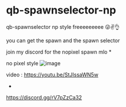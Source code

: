 # qb-spawnselector-np
qb-spawnselector np style freeeeeeeee 😜✌👌

you can get the spawn and the spawn selector 

join my discord for the nopixel spawn mlo
*

no pixel style
![image](https://user-images.githubusercontent.com/89742984/169097582-614b7b8d-ebd6-4b59-b130-d83b02fbe249.png)

video : https://youtu.be/StJIssaWN5w

*

https://discord.gg/rV7pZzCa32

